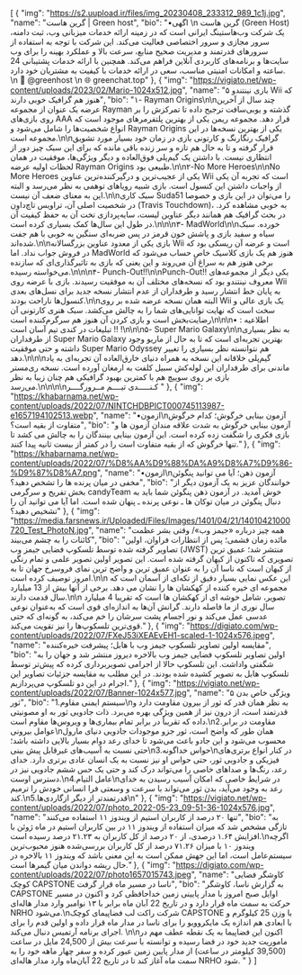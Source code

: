 [
{
    "img": "https://s2.uupload.ir/files/img_20230408_233312_989_1c1j.jpg",
    "name": "گرین هاست | Green host",
    "bio": "•اگهی \n گرین هاست (Green Host) یک شرکت وب‌هاستینگ ایرانی است که در زمینه ارائه خدمات میزبانی وب، ثبت دامنه، سرور مجازی و سرور اختصاصی فعالیت می‌کند. این شرکت با توجه به استفاده از سرورهای قدرتمند و مدیریت صحیح منابع، سرعت بالا و عملکرد بهینه را برای وب سایت‌ها و برنامه‌های کاربردی آنلاین فراهم می‌کند. همچنین با ارائه خدمات پشتیبانی 24 ساعته و امکانات امنیتی مناسب، سعی در ارائه خدمات با کیفیت به مشتریان خود دارد. \n 💠 @greenhost \n 🌐 greenchat.top"
 },
  {
    "img": "https://vigiato.net/wp-content/uploads/2023/02/Mario-1024x512.jpg",
    "name": "۵  بازی نینتندو Wii که هنوز هم گرافیک خوبی دارند",
    "bio": "۱- Rayman Origins\n\nچند سال از آخرین عرضه یک عنوان از مجموعه Rayman گذشته و یوبی‌سافت ترجیح داده تا تمرکزش را بر روی بازی‌های AAA قرار دهد. مجموعه ریمن یکی از بهترین پلتفرمرهای موجود است که انواع شخصیت‌ها را شامل می‌شود و Rayman Origins یکی از بهترین نسخه‌ها در این مجموعه است.\n\nگرافیک رنگارنگ و کارتونی بازی در زمان خود بسیار مورد تشویق قرار گرفته و تا به حال هم تازه و سر زنده باقی مانده که برای این سبک چیز دور از انتظاری نیست. با داشتن یک گیم‌پلی فوق‌العاده و دیگر ویژگی‌ها، موفقیت در همان لحظات اولیه عرضه Rayman Origins طبیعی بود.\n\n۲-No More Heroes\n\nNo More Heroes یکی از عجیب‌ترین و درگیرکننده‌ترین عناوین Wii است که تجربه آن یکی از واجبات داشتن این کنسول است. بازی شبیه رویاهای توهمی به نظر می‌رسد و البته این به معنای ضعف آن نیست.\n\nسبک کاری Suda51 را می‌توان در این بازی و خصوصا در شخصیت اصلی آن، تراویس تاچ‌داون (Travis Touchdown)، به خوبی مشاهده کرد. در بحث گرافیک هم همانند دیگر عناوین لیست، سایه‌پردازی تخت آن به حفظ کیفیت آن در طول این سال‌ها کمک بسیاری کرده است.\n\n\n۳- MadWorld\n\nخورده. سبک سیاه و سفید بازی و پاشش خون قرمز در پس ضربه‌ای سنگین به خوبی با هم جفت شده‌اند.\n\nبازی یکی از معدود عناوین بزرگسالانه Wii است و عرضه آن ریسکی بود که در فروش جواب نداد. اما MadWorld هنوز هم یک بازی کلاسیک خاص حساب می‌شود که برخی هنوز هم به سراغ آن می‌روند و این یعنی که بازی به تاثیرگذاری‌ای که سازنده می‌خواسته رسیده.\n\n\n۴- Punch-Out!!\n\nPunch-Out!! یکی دیگر از مجموعه‌های معروف نینتندو بود که نسخه‌های مختلف آن به موفقیت رسیدند. بازی با عرضه روی Wii به پایان خط انتشار رسید و طرفداران از عدم انتشار نسخه جدید برای نسل‌های بعدی کنسول‌ها ناراحت بودند.\n\nالبته همان نسخه عرضه شده بر روی Wii یک بازی عالی و سخت است که نهایت توانایی‌های شما را به چالش می‌کشد. سبک هنری کارتونی آن رضایت‌بخش است و بازی کردن آن هنوز هم سرگرم‌کننده است\n\n\n• اطلاعیه : تبلیغات در کندی تیم آسان است !! !\n\n\n۵- Super Mario Galaxy\n\nبه نظر بسیاری از طرفداران Super Mario Galaxy بهترین تجربه‌ای است که تا به حال از ماریو وجود داشته و حتی موفقیت Super Mario Odyssey هم نتوانسته نظر بسیاری را تغییر دهد.\n\n\nگیم‌پلی خلاقانه این نسخه به همراه دنیای خارق‌العاده آن تجربه‌ای به یاد ماندنی برای طرفداران این لوله‌کش سبیل کلفت به ارمغان آورده است. نسخه ری‌مستر بازی بر روی سوییچ هم با کمترین بهبود گرافیکی هم چنان زیبا به نظر می‌رسد.\n\n\n\nکـنـــــدی تیــــم مــرورگــــر "
  },
  {
    "img": "https://khabarnama.net/wp-content/uploads/2022/07/NINTCHDBPICT000745113987-e1657194102513.webp",
    "name": "•ازمون\nآزمون بینایی خرگوش؛ کدام خرگوش متفاوت از بقیه است؟",
    "bio": "آزمون بینایی خرگوش به شدت علاقه مندان آزمون ها و بازی فکری را شگفت زده کرده است. این آزمون بینایی بینندگان را به چالش می کشد تا تنها خرگوش که از بقیه متفاوت است را در کمتر از بیست ثانیه پیدا کنند."
  },
  {
    "img": "https://khabarnama.net/wp-content/uploads/2022/07/%D8%AA%D9%88%DA%A9%D8%A7%D9%86-%D9%87%D8%A7.png",
    "name": "•ازمون\nآزمون ذهن؛ آیا می توانید پنگوئن مخفی در میان پرنده ها را تشخص دهید؟",
    "bio": "خوانندگان عزیز به یک آزمون دیگر از بخش تفریح و سرگرمی candyTeam خوش آمدید. در آزمون ذهن پنگوئن شما باید به دنبال پنگوئن در میان توکان ها ـ نوعی پرنده ـ پنهان شده است. اما آیا می توانید آن را تشخیص دهید؟"
  },
  {
    "img": "https://media.farsnews.ir/Uploaded/Files/Images/1401/04/21/14010421000720_Test_PhotoN.jpg",
    "name": "همه‌ چیز درباره «جیمز وب»/ وقتی بشر عظمت کائنات را به چشم می‌بیند",
    "bio": "مائده زمان فشمی؛‌ پس از انتظارات فراوان، اولین تصاویر گرفته شده توسط تلسکوپ فضایی جیمز وب (JWST) منتشر شد؛ عمیق ترین تصویری که تاکنون از کیهان گرفته شده است. این تصویر اولین تصویر علمی و تمام رنگی از کیهان است که ناسا آن را به عنوان عمیق ترین و واضح ترین نمای فروسرخ جهان تا به امروز توصیف کرده است.\n\n این عکس نمایی بسیار دقیق از تکه‌ای از آسمان است که مجموعه ای خیره کننده از کهکشان ها را نشان می دهد. برخی از آنها بیش از 13 میلیارد سال قدمت دارند.\n\n تصویر، شامل خوشه ای از کهکشان ها است که تقریبا 4 میلیارد سال نوری از ما فاصله دارند. گرانش آن‌ها به اندازه‌ای قوی است که به‌عنوان نوعی عدسی عمل می‌کند و نور اجسام پشت سرشان را خم می‌کند، به گونه‌ای که حتی قوی‌ترین تلسکوپ‌ها را نیز تقویت می‌کند."
  },
  {
    "img": "https://digiato.com/wp-content/uploads/2022/07/FXeJ53iXEAEvEH1-scaled-1-1024x576.jpeg",
    "name": "مقایسه اولین تصاویر تلسکوپ جیمز وب با هابل؛ پیشرفت خیره‌کننده",
    "bio": "اولین تصاویر تلسکوپ فضایی جیمز وب بالاخره دیروز منتشر شد و جهان را به شگفتی واداشت. این تلسکوپ حالا از اجرامی تصویربرداری کرده که پیش‌تر توسط تلسکوپ هابل به تصویر کشیده شده بودند. در این مطلب به مقایسه جزئیات تصاویر این اجرام در این دو تلسکوپ می‌پردازیم."
  },
  {
    "img": "https://vigiato.net/wp-content/uploads/2022/07/Banner-1024x577.jpg",
    "name": "۵ ویژگی خاص بدن ثور",
    "bio": "1.سیستم ایمنی مقاوم\nبه نظر همان قدر که ثور از بیرون مقاومت دارد و قدرتمند است، از درون نیز از همین ویژگی بهره می‌برد. ذات جادویی ثور به او مصونیتی داده که تقریباً در برابر تمام بیماری‌ها و ویروس‌ها مقاوم است.\n2.مقاومت در برابر عوامل بیرونی\nهمان طور که واضح است، ثور جزو موجودات جادویی دنیای مارول محسوب می‌شود و این جادو باعث می‌شود تا خدای رعد دوام بسیار بالایی داشته باشد؛ حتی نسبت به آسیب‌های غیرقابل پیش بینی\n3.حواس خداگونه\nدر کنار انواع برتری‌های فیزیکی و جادویی ثور، حتی حواس او نیز نسبت به یک انسان عادی برتری دارد. خدای رعد، رنگ‌ها و صداهای خاصی را می‌تواند درک کند و حتی یک حس ششم جادویی نیز در دسترس اوست.\n4.عامل التیام\nدر شرایط خاصی که امکان آسیب رسیدن به خدای رعد به وجود می‌آید، بدن ثور می‌تواند با سرعت و وسعتی فرا انسانی خودش را ترمیم کند.\n5.قدرتمندتر از دیگر ازگاردی‌ها\n"
  },
  {
    "img": "https://vigiato.net/wp-content/uploads/2022/07/photo_2022-05-23_09-51-36-1024x576.jpg",
    "name": "تنها ۲۰ درصد از کاربران استیم از ویندوز ۱۱ استفاده می‌کنند",
    "bio": "به تازگی مشخص شد که میزان استفاده از ویندوز ۱۱ در بین کاربران استیم در ماه ژوئن با افزایش ۱.۶۴ درصدی، از ۲۰ درصد از کل کاربران به ۲۱.۲۳ درصد رسیده است.\nاگرچه ویندوز ۱۰ با میزان ۷۱.۲۶ درصد از کل کاربران بررسی‌شده هنوز محبوب‌ترین سیستم‌عامل است، اما این جهش ممکن است به این معنی باشد که ویندوز ۱۱ بالاخره در حال ریشه دواندن میان گیمرها است."
  },
  {
    "img": "https://digiato.com/wp-content/uploads/2022/07/photo1657015743.jpeg",
    "name": "کاوشگر فضایی کوچک CAPSTONE ناسا در مسیر ماه قرار گرفت",
    "bio": "به گزارش ناسا، کاوشگر CAPSTONE اوایل صبح امروز با مدار پایینی زمین خداحافظی کرد و اکنون در مسیر حرکت به سمت ماه قرار دارد و در تاریخ 22 آبان ماه برابر با ۱۳ نوامبر وارد مدار هاله‌ای NRHO می‌شود.\nشرکت راکت لب فضاپیمای کوچک CAPSTONE با وزن 25 کیلوگرم و با ابعادی هم اندازه یک مایکروویو را برای ناسا در مدار ماه قرار داده و اولین قدم را برای اجرای برنامه آرتمیس دنبال می‌کند. \n\nاکنون این فضاپیما به یک نقطه عطف مهم در ماموریت جدید خود در فضا رسیده و توانسته با سرعت بیش از 24,500 مایل در ساعت (39,500 کیلومتر در ساعت) از مدار پایین زمین عبور کرده و سفر چهار ماهه خود را به سمت ماه آغاز کند تا در تاریخ 22 آبان‌ماه وارد مدار هاله‌ای NRHO شود. "
  }
]
